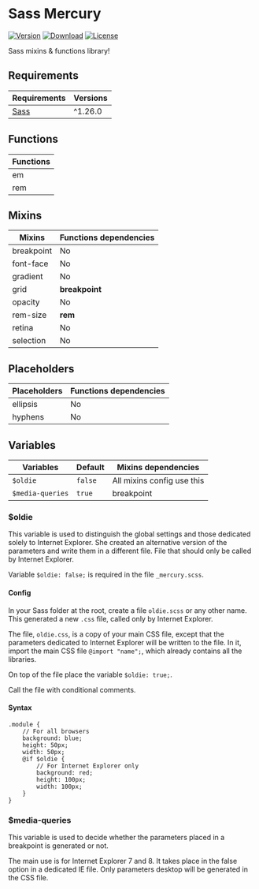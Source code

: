 # Sass Mercury

[![Version](https://flat.badgen.net/npm/v/sass-mercury)](https://www.npmjs.com/package/sass-mercury)
[![Download](https://flat.badgen.net/npm/dt/sass-mercury)](https://www.npmjs.com/package/sass-mercury)
[![License](https://flat.badgen.net/npm/license/sass-mercury)](https://www.npmjs.com/package/sass-mercury)

Sass mixins & functions library!

## Requirements

| Requirements                 | Versions |
| ---------------------------- | -------- |
| [Sass](http://sass-lang.com) | ^1.26.0  |

## Functions

| Functions |
| --------- |
| em        |
| rem       |

## Mixins

| Mixins     | Functions dependencies |
| ---------- | ---------------------- |
| breakpoint | No                     |
| font-face  | No                     |
| gradient   | No                     |
| grid       | **breakpoint**         |
| opacity    | No                     |
| rem-size   | **rem**                |
| retina     | No                     |
| selection  | No                     |

## Placeholders

| Placeholders | Functions dependencies |
| ------------ | ---------------------- |
| ellipsis     | No                     |
| hyphens      | No                     |

## Variables

| Variables          | Default   | Mixins dependencies        |
| ------------------ | --------- | -------------------------- |
| ``$oldie``         | ``false`` | All mixins config use this |
| ``$media-queries`` | ``true``  | breakpoint                 |

### $oldie

This variable is used to distinguish the global settings and those dedicated solely to Internet Explorer. She created an alternative version of the parameters and write them in a different file. File that should only be called by Internet Explorer.

Variable ``$oldie: false;`` is required in the file ``_mercury.scss``.

#### Config

In your Sass folder at the root, create a file ``oldie.scss`` or any other name. This generated a new ``.css`` file, called only by Internet Explorer.

The file, ``oldie.css``, is a copy of your main CSS file, except that the parameters dedicated to Internet Explorer will be written to the file. In it, import the main CSS file ``@import "name";``, which already contains all the libraries.

On top of the file place the variable ``$oldie: true;``.

Call the file with conditional comments.

#### Syntax

    .module {
        // For all browsers
        background: blue;
        height: 50px;
        width: 50px;
        @if $oldie {
            // For Internet Explorer only
            background: red;
            height: 100px;
            width: 100px;
        }
    }

### $media-queries

This variable is used to decide whether the parameters placed in a breakpoint is generated or not.

The main use is for Internet Explorer 7 and 8. It takes place in the false option in a dedicated IE file. Only parameters desktop will be generated in the CSS file.
